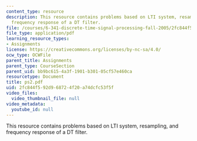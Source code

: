 ```yaml
---
content_type: resource
description: This resource contains problems based on LTI system, resampling, and
  frequency response of a DT filter.
file: /courses/6-341-discrete-time-signal-processing-fall-2005/2fc844f592d968724f20a74dcfc53f5f_ps2.pdf
file_type: application/pdf
learning_resource_types:
- Assignments
license: https://creativecommons.org/licenses/by-nc-sa/4.0/
ocw_type: OCWFile
parent_title: Assignments
parent_type: CourseSection
parent_uid: bb9bc615-4a3f-1901-b301-05cf57e460ca
resourcetype: Document
title: ps2.pdf
uid: 2fc844f5-92d9-6872-4f20-a74dcfc53f5f
video_files:
  video_thumbnail_file: null
video_metadata:
  youtube_id: null
---
```

This resource contains problems based on LTI system, resampling, and frequency response of a DT filter.